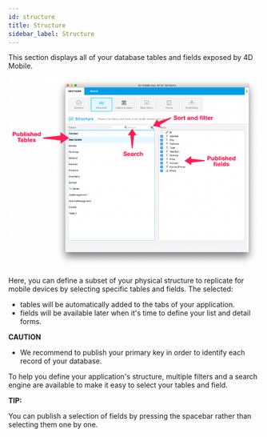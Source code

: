 ```yaml
---
id: structure
title: Structure
sidebar_label: Structure
---
```


This section displays all of your database tables and fields exposed by 4D Mobile.


![alt-text](assets/project-editor/Structure-section-4D-for-iOS.png)


Here, you can define a subset of your physical structure to replicate for mobile devices by selecting specific tables and fields. The selected:

* tables will be automatically added to the tabs of your application.
* fields will be available later when it's time to define your list and detail forms.
 
 <div class = "caution">
<b>CAUTION</b>

* We recommend to publish your primary key in order to identify each record of your database.
</div>

To help you define your application's structure, multiple filters and a search engine are available to make it easy to select your tables and field.

<div class = "tips">
<b>TIP:</b>

You can publish a selection of fields by pressing the spacebar rather than selecting them one by one.
</div>